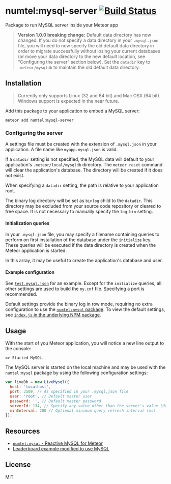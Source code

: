 # numtel:mysql-server [![Build Status](https://travis-ci.org/numtel/meteor-mysql-server.svg?branch=master)](https://travis-ci.org/numtel/meteor-mysql-server)

Package to run MySQL server inside your Meteor app

> **Version 1.0.0 breaking change:** Default data directory has now changed. If you do not specify a data directory in your `.mysql.json` file, you will need to now specify the old default data directory in order to migrate successfully without losing your current databases (or move your data directory to the new default location, see "Configuring the server" section below). Set the `datadir` key to `.meteor/mysqldb` to maintain the old default data directory.

## Installation

> Currently only supports Linux (32 and 64 bit) and Mac OSX (64 bit). Windows support is expected in the near future.

Add this package to your application to embed a MySQL server:

```
meteor add numtel:mysql-server
```

### Configuring the server

A settings file must be created with the extension of `.mysql.json` in your application. A file name like `myapp.mysql.json` is valid.

If a `datadir` setting is not specified, the MySQL data will default to your application's `.meteor/local/mysqldb` directory. The `meteor reset` command will clear the application's database. The directory will be created if it does not exist.

When specifying a `datadir` setting, the path is relative to your application root.

The binary log directory will be set as `binlog` child to the `datadir`. This directory may be excluded from your source code repository or cleared to free space. It is not necessary to manually specify the `log_bin` setting.

#### Initialization queries

In your `.mysql.json` file, you may specify a filename containing queries to perform on first installation of the database under the `initialize` key. These queries will be executed if the data directory is created when the Meteor application is started.

In this array, it may be useful to create the application's database and user.

#### Example configuration

See [`test.mysql.json`](test.mysql.json) for an example. Except for the `initialize` queries, all other settings are used to build the `my.cnf` file. Specifying a port is recommended.

Default settings provide the binary log in row mode, requiring no extra configuration to use the [`numtel:mysql` package](https://github.com/numtel/meteor-mysql). To view the default settings, see [`index.js` in the underlying NPM package](https://github.com/numtel/mysql-server-5.6-linux-x64/blob/master/index.js).

## Usage

With the start of you Meteor application, you will notice a new line output to the console:

```
=> Started MySQL.
```

The MySQL server is started on the local machine and may be used with the `numtel:mysql` package by using the following configuration settings:

```javascript
var liveDb = new LiveMysql({
  host: 'localhost',
  port: 3509, // As specified in your .mysql.json file
  user: 'root', // Default master user
  password: '', // Default master password
  serverId: 134, // Specify any value other than the server's value (default 1)
  minInterval: 200 // Optional minimum query refresh interval (ms)
});
```

## Resources

* [`numtel:mysql` - Reactive MySQL for Meteor](https://github.com/numtel/meteor-mysql)
* [Leaderboard example modified to use MySQL](https://github.com/numtel/meteor-mysql-leaderboard)

## License

MIT
